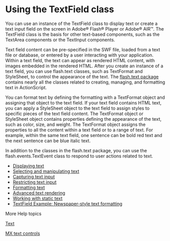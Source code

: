 # Using the TextField class

You can use an instance of the TextField class to display text or create a text
input field on the screen in Adobe® Flash® Player or Adobe® AIR™. The TextField
class is the basis for other text-based components, such as the TextArea
components or the TextInput components.

Text field content can be pre-specified in the SWF file, loaded from a text file
or database, or entered by a user interacting with your application. Within a
text field, the text can appear as rendered HTML content, with images embedded
in the rendered HTML. After you create an instance of a text field, you can use
flash.text classes, such as TextFormat and StyleSheet, to control the appearance
of the text. The
[flash.text package](https://help.adobe.com/en_US/FlashPlatform/reference/actionscript/3/flash/text/package-detail.html)
contains nearly all the classes related to creating, managing, and formatting
text in ActionScript.

You can format text by defining the formatting with a TextFormat object and
assigning that object to the text field. If your text field contains HTML text,
you can apply a StyleSheet object to the text field to assign styles to specific
pieces of the text field content. The TextFormat object or StyleSheet object
contains properties defining the appearance of the text, such as color, size,
and weight. The TextFormat object assigns the properties to all the content
within a text field or to a range of text. For example, within the same text
field, one sentence can be bold red text and the next sentence can be blue
italic text.

In addition to the classes in the flash.text package, you can use the
flash.events.TextEvent class to respond to user actions related to text.

- [Displaying text](WS8d7bb3e8da6fb92f-20050207122bd5f80cb-8000.html)
- [Selecting and manipulating text](WS8d7bb3e8da6fb92f-20050207122bd5f80cb-7ffa.html)
- [Capturing text input](WS8d7bb3e8da6fb92f-20050207122bd5f80cb-7ff7.html)
- [Restricting text input](WS8d7bb3e8da6fb92f-20050207122bd5f80cb-7ff6.html)
- [Formatting text](WS8d7bb3e8da6fb92f-20050207122bd5f80cb-7ff5.html)
- [Advanced text rendering](WS8d7bb3e8da6fb92f-20050207122bd5f80cb-7ff0.html)
- [Working with static text](WS8d7bb3e8da6fb92f-20050207122bd5f80cb-7fed.html)
- [TextField Example: Newspaper-style text formatting](WS8d7bb3e8da6fb92f-20050207122bd5f80cb-7fe6.html)

More Help topics

[Text](https://help.adobe.com/en_US/Flash/10.0_UsingFlash/WSd60f23110762d6b883b18f10cb1fe1af6-7d54a.html)

[MX text controls](https://help.adobe.com/en_US/Flex/4.0/UsingSDK/WS2db454920e96a9e51e63e3d11c0bf69084-7d84.html)
